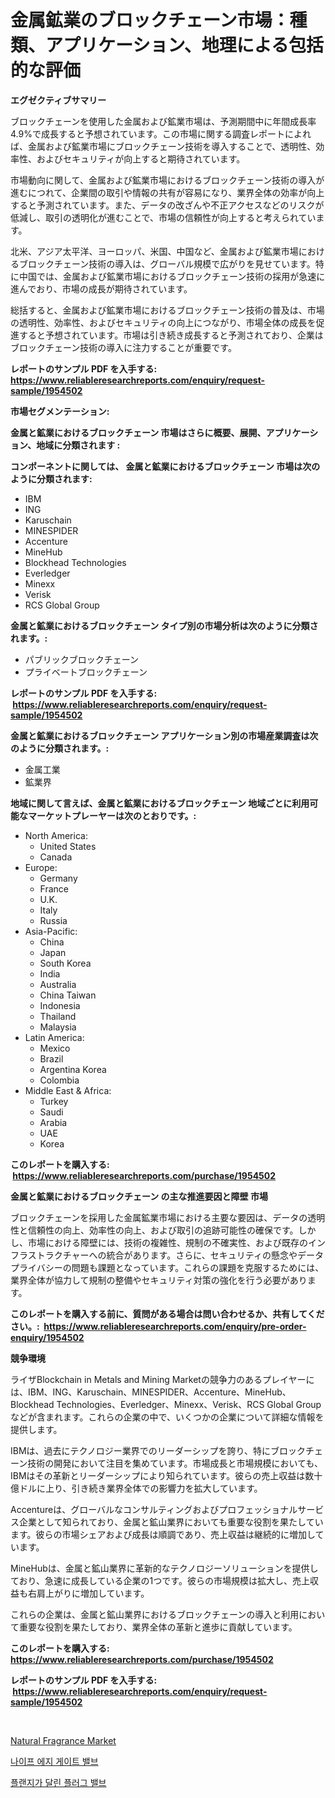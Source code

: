 <p><h1>金属鉱業のブロックチェーン市場：種類、アプリケーション、地理による包括的な評価</h1></p><p><strong>エグゼクティブサマリー</strong></p>
<p><p>ブロックチェーンを使用した金属および鉱業市場は、予測期間中に年間成長率4.9%で成長すると予想されています。この市場に関する調査レポートによれば、金属および鉱業市場にブロックチェーン技術を導入することで、透明性、効率性、およびセキュリティが向上すると期待されています。</p><p>市場動向に関して、金属および鉱業市場におけるブロックチェーン技術の導入が進むにつれて、企業間の取引や情報の共有が容易になり、業界全体の効率が向上すると予測されています。また、データの改ざんや不正アクセスなどのリスクが低減し、取引の透明化が進むことで、市場の信頼性が向上すると考えられています。</p><p>北米、アジア太平洋、ヨーロッパ、米国、中国など、金属および鉱業市場におけるブロックチェーン技術の導入は、グローバル規模で広がりを見せています。特に中国では、金属および鉱業市場におけるブロックチェーン技術の採用が急速に進んでおり、市場の成長が期待されています。</p><p>総括すると、金属および鉱業市場におけるブロックチェーン技術の普及は、市場の透明性、効率性、およびセキュリティの向上につながり、市場全体の成長を促進すると予想されています。市場は引き続き成長すると予測されており、企業はブロックチェーン技術の導入に注力することが重要です。</p></p>
<p><strong>レポートのサンプル PDF を入手する: <a href="https://www.reliableresearchreports.com/enquiry/request-sample/1954502">https://www.reliableresearchreports.com/enquiry/request-sample/1954502</a></strong></p>
<p><strong>市場セグメンテーション:</strong></p>
<p><strong> 金属と鉱業におけるブロックチェーン 市場はさらに概要、展開、アプリケーション、地域に分類されます :</strong></p>
<p><strong>コンポーネントに関しては、 金属と鉱業におけるブロックチェーン 市場は次のように分類されます: &nbsp;</strong></p>
<p><ul><li>IBM</li><li>ING</li><li>Karuschain</li><li>MINESPIDER</li><li>Accenture</li><li>MineHub</li><li>Blockhead Technologies</li><li>Everledger</li><li>Minexx</li><li>Verisk</li><li>RCS Global Group</li></ul></p>
<p><strong> 金属と鉱業におけるブロックチェーン タイプ別の市場分析は次のように分類されます。:</strong></p>
<p><ul><li>パブリックブロックチェーン</li><li>プライベートブロックチェーン</li></ul></p>
<p><strong>レポートのサンプル PDF を入手する: &nbsp;<a href="https://www.reliableresearchreports.com/enquiry/request-sample/1954502">https://www.reliableresearchreports.com/enquiry/request-sample/1954502</a></strong></p>
<p><strong> 金属と鉱業におけるブロックチェーン アプリケーション別の市場産業調査は次のように分類されます。:</strong></p>
<p><ul><li>金属工業</li><li>鉱業界</li></ul></p>
<p><strong>地域に関して言えば、金属と鉱業におけるブロックチェーン 地域ごとに利用可能なマーケットプレーヤーは次のとおりです。:</strong></p>
<p><ul>
    <li>
        North America:
        <ul>
            <li>United States</li>
            <li>Canada</li>
        </ul>
    </li>
    <li>
        Europe:
        <ul>
            <li>Germany</li>
            <li>France</li>
            <li>U.K.</li>
            <li>Italy</li>
            <li>Russia</li>
        </ul>
    </li>
    <li>
        Asia-Pacific:
        <ul>
            <li>China</li>
            <li>Japan</li>
            <li>South Korea</li>
            <li>India</li>
            <li>Australia</li>
            <li>China Taiwan</li>
            <li>Indonesia</li>
            <li>Thailand</li>
            <li>Malaysia</li>
        </ul>
    </li>
    <li>
        Latin America:
        <ul>
            <li>Mexico</li>
            <li>Brazil</li>
            <li>Argentina Korea</li>
            <li>Colombia</li>
        </ul>
    </li>
    <li>
        Middle East & Africa:
        <ul>
            <li>Turkey</li>
            <li>Saudi</li>
            <li>Arabia</li>
            <li>UAE</li>
            <li>Korea</li>
        </ul>
    </li>
    </ul></p>
<p><strong>このレポートを購入する: &nbsp;<a href="https://www.reliableresearchreports.com/purchase/1954502">https://www.reliableresearchreports.com/purchase/1954502</a></strong></p>
<p><strong>金属と鉱業におけるブロックチェーン の主な推進要因と障壁 市場</strong></p>
<p><p>ブロックチェーンを採用した金属鉱業市場における主要な要因は、データの透明性と信頼性の向上、効率性の向上、および取引の追跡可能性の確保です。しかし、市場における障壁には、技術の複雑性、規制の不確実性、および既存のインフラストラクチャーへの統合があります。さらに、セキュリティの懸念やデータプライバシーの問題も課題となっています。これらの課題を克服するためには、業界全体が協力して規制の整備やセキュリティ対策の強化を行う必要があります。</p></p>
<p><strong>このレポートを購入する前に、質問がある場合は問い合わせるか、共有してください。:&nbsp; <a href="https://www.reliableresearchreports.com/enquiry/pre-order-enquiry/1954502">https://www.reliableresearchreports.com/enquiry/pre-order-enquiry/1954502</a></strong></p>
<p><strong>競争環境</strong></p>
<p><p>ライザBlockchain in Metals and Mining Marketの競争力のあるプレイヤーには、IBM、ING、Karuschain、MINESPIDER、Accenture、MineHub、Blockhead Technologies、Everledger、Minexx、Verisk、RCS Global Groupなどが含まれます。これらの企業の中で、いくつかの企業について詳細な情報を提供します。</p><p>IBMは、過去にテクノロジー業界でのリーダーシップを誇り、特にブロックチェーン技術の開発において注目を集めています。市場成長と市場規模においても、IBMはその革新とリーダーシップにより知られています。彼らの売上収益は数十億ドルに上り、引き続き業界全体での影響力を拡大しています。</p><p>Accentureは、グローバルなコンサルティングおよびプロフェッショナルサービス企業として知られており、金属と鉱山業界においても重要な役割を果たしています。彼らの市場シェアおよび成長は順調であり、売上収益は継続的に増加しています。</p><p>MineHubは、金属と鉱山業界に革新的なテクノロジーソリューションを提供しており、急速に成長している企業の1つです。彼らの市場規模は拡大し、売上収益も右肩上がりに増加しています。</p><p>これらの企業は、金属と鉱山業界におけるブロックチェーンの導入と利用において重要な役割を果たしており、業界全体の革新と進歩に貢献しています。</p></p>
<p><strong>このレポートを購入する: &nbsp; <a href="https://www.reliableresearchreports.com/purchase/1954502">https://www.reliableresearchreports.com/purchase/1954502</a></strong></p>
<p><strong>レポートのサンプル PDF を入手する: &nbsp;<a href="https://www.reliableresearchreports.com/enquiry/request-sample/1954502">https://www.reliableresearchreports.com/enquiry/request-sample/1954502</a></strong><strong></strong></p>
<p>&nbsp;</p>
<p><p><a href="https://invited-way-688.notion.site/Natural-Fragrance-Market-Furnish-Information-about-Market-Size-Market-Share-Market-Dynamics-and-P-9456073b3e314053a867139fded12233">Natural Fragrance Market</a></p><p><a href="https://github.com/plelbej847484502/Market-Research-Report-List-1/blob/main/88816936855.md">나이프 에지 게이트 밸브</a></p><p><a href="https://github.com/wallacBahrtyinger567686/Market-Research-Report-List-1/blob/main/67091586854.md">플랜지가 달린 플러그 밸브</a></p></p>